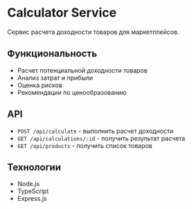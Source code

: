# Calculator Service

Сервис расчета доходности товаров для маркетплейсов.

## Функциональность

- Расчет потенциальной доходности товаров
- Анализ затрат и прибыли
- Оценка рисков
- Рекомендации по ценообразованию

## API

- `POST /api/calculate` - выполнить расчет доходности
- `GET /api/calculations/:id` - получить результат расчета
- `GET /api/products` - получить список товаров

## Технологии

- Node.js
- TypeScript
- Express.js
